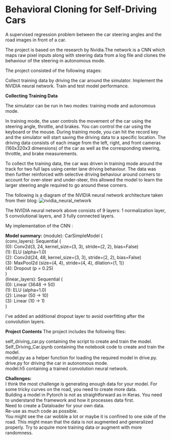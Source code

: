 # Behavioral Cloning for Self-Driving Cars
A supervised regression problem between the car steering angles and the road images in front of a car.

The project is based on the research by Nvidia.The network is a CNN which maps raw pixel inputs along with steering data from a log file and clones the behaviour of the steering in autonomous mode.

The project consisted of the following stages:

Collect training data by driving the car around the simulator.
Implement the NVIDIA neural network.
Train and test model performance.

**Collecting Training Data**

The simulator can be run in two modes: training mode and autonomous mode.

In training mode, the user controls the movement of the car using the steering angle, throttle, and brakes. You can control the car using the keyboard or the mouse. During training mode, you can hit the record key and the simulator will start saving the driving data to a specific location. The driving data consists of each image from the left, right, and front cameras (160x320x3 dimensions) of the car as well as the corresponding steering, throttle, and brake measurements.


To collect the training data, the car was driven in training mode around the track for two full laps using center lane driving behaviour. The data was then further reinforced with selective driving behaviour around corners to account for over-steer and under-steer, this allowed the model to learn the larger steering angle required to go around these corners.

The following is a diagram of the NVIDIA neural network architecture taken from their blog:
![nvidia_neural_network](https://user-images.githubusercontent.com/10712535/84471091-a5f7d600-ac52-11ea-9760-d94653229134.png)


The NVIDIA neural network above consists of 9 layers: 1 normalization layer, 5 convolutional layers, and 3 fully connected layers.

My implementation of the CNN :

**Model summary:**
 (module): CarSimpleModel (</br>
    (conv_layers): Sequential (</br>
      (0): Conv2d(3, 24, kernel_size=(3, 3), stride=(2, 2), bias=False)</br>
      (1): ELU (alpha=1.0)</br>
      (2): Conv2d(24, 48, kernel_size=(3, 3), stride=(2, 2), bias=False)</br>
      (3): MaxPool2d (size=(4, 4), stride=(4, 4), dilation=(1, 1))</br>
      (4): Dropout (p = 0.25)</br>
    )</br>
    (linear_layers): Sequential (</br>
      (0): Linear (3648 -> 50)</br>
      (1): ELU (alpha=1.0)</br>
      (2): Linear (50 -> 10)</br>
      (3): Linear (10 -> 1)</br>
    )</br>
 
I've added an additional dropout layer to avoid overfitting after the convolution layers.</br>

**Project Contents**
The project includes the following files:

self_driving_car.py containing the script to create and train the model.</br>
Self_Driving_Car.ipynb containing the notebook code to create and train the model.</br>
model.py as a helper function for loading the required model in drive.py.</br>
drive.py for driving the car in autonomous mode.</br>
model.h5 containing a trained convolution neural network.</br>

**Challenges:**</br>
I think the most challenge is generating enough data for your model. For some tricky curves on the road, you need to create more data.</br>
Building a model in Pytorch is not as straightforward as in Keras. You need to understand the framework and how it processes data first.</br>
Need to create a Dataloader for your own data.</br>
Re-use as much code as possible.</br>
You might see the car wobble a lot or maybe it is confined to one side of the road. This might mean that the data is not augmented and generalized properly. Try to acquire more training data or augment with more randomness.</br>


